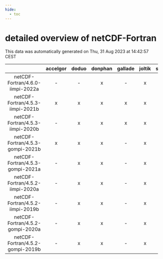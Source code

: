 ```yaml
---
hide:
  - toc
---
```


detailed overview of netCDF-Fortran
===================================


This data was automatically generated on Thu, 31 Aug 2023 at 14:42:57 CEST  

| |accelgor|doduo|donphan|gallade|joltik|skitty|swalot|victini|
| :---: | :---: | :---: | :---: | :---: | :---: | :---: | :---: | :---: |
|netCDF-Fortran/4.6.0-iimpi-2022a|-|-|x|-|x|x|x|x|
|netCDF-Fortran/4.5.3-iimpi-2021b|x|x|x|x|x|x|x|x|
|netCDF-Fortran/4.5.3-iimpi-2020b|-|x|x|x|x|x|x|x|
|netCDF-Fortran/4.5.3-gompi-2021b|x|x|x|-|x|x|x|x|
|netCDF-Fortran/4.5.3-gompi-2021a|-|x|x|-|x|x|x|x|
|netCDF-Fortran/4.5.2-iimpi-2020a|-|x|x|-|x|x|x|x|
|netCDF-Fortran/4.5.2-iimpi-2019b|-|x|x|-|x|x|x|x|
|netCDF-Fortran/4.5.2-gompi-2020a|-|x|x|-|x|x|x|x|
|netCDF-Fortran/4.5.2-gompi-2019b|-|x|x|-|x|x|-|x|
